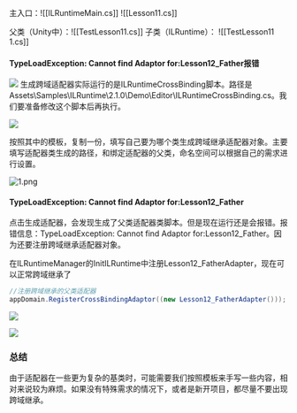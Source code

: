 主入口：![[ILRuntimeMain.cs]]
![[Lesson11.cs]]

父类（Unity中）：![[TestLesson11.cs]]
子类（ILRuntime）：
![[TestLesson11 1.cs]]

#### TypeLoadException: Cannot find Adaptor for:Lesson12_Father报错
![](https://linwentao785293209.github.io/images/%E7%83%AD%E6%9B%B4%E6%96%B0/Unity/ILRuntime/01.ILRuntime%E5%9F%BA%E7%A1%80%E7%9F%A5%E8%AF%86/12.%E6%9B%B4%E5%A4%9A%E8%B7%A8%E5%9F%9F%E8%B0%83%E7%94%A8-%E8%B7%A8%E5%9F%9F%E7%BB%A7%E6%89%BFUnity%E4%B8%AD%E7%9A%84%E7%B1%BB/1.png)
生成跨域适配器实际运行的是ILRuntimeCrossBinding脚本。路径是Assets\\Samples\\ILRuntime\\2.1.0\\Demo\\Editor\\ILRuntimeCrossBinding.cs。我们要准备修改这个脚本后再执行。

![](https://linwentao785293209.github.io/images/%E7%83%AD%E6%9B%B4%E6%96%B0/Unity/ILRuntime/01.ILRuntime%E5%9F%BA%E7%A1%80%E7%9F%A5%E8%AF%86/12.%E6%9B%B4%E5%A4%9A%E8%B7%A8%E5%9F%9F%E8%B0%83%E7%94%A8-%E8%B7%A8%E5%9F%9F%E7%BB%A7%E6%89%BFUnity%E4%B8%AD%E7%9A%84%E7%B1%BB/2.png)

按照其中的模板，复制一份，填写自己要为哪个类生成跨域继承适配器对象。主要填写适配器类生成的路径，和绑定适配器的父类，命名空间可以根据自己的需求进行设置。

![1.png](https://linwentao785293209.github.io/images/%E7%83%AD%E6%9B%B4%E6%96%B0/Unity/ILRuntime/01.ILRuntime%E5%9F%BA%E7%A1%80%E7%9F%A5%E8%AF%86/12.%E6%9B%B4%E5%A4%9A%E8%B7%A8%E5%9F%9F%E8%B0%83%E7%94%A8-%E8%B7%A8%E5%9F%9F%E7%BB%A7%E6%89%BFUnity%E4%B8%AD%E7%9A%84%E7%B1%BB/1.png)

#### TypeLoadException: Cannot find Adaptor for:Lesson12_Father
点击生成适配器，会发现生成了父类适配器类脚本。但是现在运行还是会报错。报错信息：TypeLoadException: Cannot find Adaptor for:Lesson12_Father。因为还要注册跨域继承适配器对象。

在ILRuntimeManager的InitILRuntime中注册Lesson12_FatherAdapter，现在可以正常跨域继承了

```cs
//注册跨域继承的父类适配器
appDomain.RegisterCrossBindingAdaptor((new Lesson12_FatherAdapter()));
```

![](https://linwentao785293209.github.io/images/%E7%83%AD%E6%9B%B4%E6%96%B0/Unity/ILRuntime/01.ILRuntime%E5%9F%BA%E7%A1%80%E7%9F%A5%E8%AF%86/12.%E6%9B%B4%E5%A4%9A%E8%B7%A8%E5%9F%9F%E8%B0%83%E7%94%A8-%E8%B7%A8%E5%9F%9F%E7%BB%A7%E6%89%BFUnity%E4%B8%AD%E7%9A%84%E7%B1%BB/3.png)

![](https://linwentao785293209.github.io/images/%E7%83%AD%E6%9B%B4%E6%96%B0/Unity/ILRuntime/01.ILRuntime%E5%9F%BA%E7%A1%80%E7%9F%A5%E8%AF%86/12.%E6%9B%B4%E5%A4%9A%E8%B7%A8%E5%9F%9F%E8%B0%83%E7%94%A8-%E8%B7%A8%E5%9F%9F%E7%BB%A7%E6%89%BFUnity%E4%B8%AD%E7%9A%84%E7%B1%BB/4.png)

### 总结
由于适配器在一些更为复杂的基类时，可能需要我们按照模板来手写一些内容，相对来说较为麻烦。如果没有特殊需求的情况下，或者是新开项目，都尽量不要出现跨域继承。